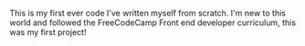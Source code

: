This is my first ever code I've written myself from scratch. I'm new to this world and followed the FreeCodeCamp Front end developer curriculum, this was my first project!
